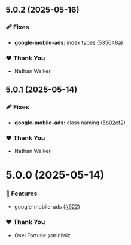 ## 5.0.2 (2025-05-16)

### 🩹 Fixes

- **google-mobile-ads:** index types ([535648a](https://github.com/NativeScript/plugins/commit/535648a))

### ❤️ Thank You

- Nathan Walker

## 5.0.1 (2025-05-14)

### 🩹 Fixes

- **google-mobile-ads:** class naming ([5b02ef2](https://github.com/NativeScript/plugins/commit/5b02ef2))

### ❤️ Thank You

- Nathan Walker

# 5.0.0 (2025-05-14)

### 🚀 Features

- google-mobile-ads ([#622](https://github.com/NativeScript/plugins/pull/622))

### ❤️ Thank You

- Osei Fortune @triniwiz